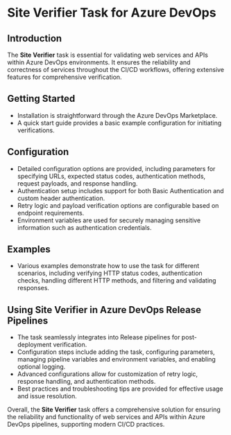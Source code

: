# Site Verifier Task for Azure DevOps

## Introduction

The **Site Verifier** task is essential for validating web services and APIs within Azure DevOps environments. It ensures the reliability and correctness of services throughout the CI/CD workflows, offering extensive features for comprehensive verification.

## Getting Started

- Installation is straightforward through the Azure DevOps Marketplace.
- A quick start guide provides a basic example configuration for initiating verifications.

## Configuration

- Detailed configuration options are provided, including parameters for specifying URLs, expected status codes, authentication methods, request payloads, and response handling.
- Authentication setup includes support for both Basic Authentication and custom header authentication.
- Retry logic and payload verification options are configurable based on endpoint requirements.
- Environment variables are used for securely managing sensitive information such as authentication credentials.

## Examples

- Various examples demonstrate how to use the task for different scenarios, including verifying HTTP status codes, authentication checks, handling different HTTP methods, and filtering and validating responses.

## Using Site Verifier in Azure DevOps Release Pipelines

- The task seamlessly integrates into Release pipelines for post-deployment verification.
- Configuration steps include adding the task, configuring parameters, managing pipeline variables and environment variables, and enabling optional logging.
- Advanced configurations allow for customization of retry logic, response handling, and authentication methods.
- Best practices and troubleshooting tips are provided for effective usage and issue resolution.

Overall, the **Site Verifier** task offers a comprehensive solution for ensuring the reliability and functionality of web services and APIs within Azure DevOps pipelines, supporting modern CI/CD practices.
